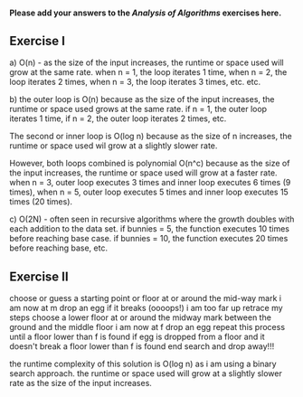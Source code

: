 #### Please add your answers to the ***Analysis of  Algorithms*** exercises here.

## Exercise I

a) O(n) - as the size of the input increases, the runtime or space used will grow at the same rate. when n = 1, the loop iterates 1 time, when n = 2, the loop iterates 2 times, when n = 3, the loop iterates 3 times, etc. etc.

b) 
the outer loop is O(n) because as the size of the input increases, the runtime or space used grows at the same rate. if n = 1, the outer loop iterates 1 time, if n = 2, the outer loop iterates 2 times, etc. 

The second or inner loop is O(log n) because as the size of n increases, the runtime or space used wil grow at a slightly slower rate. 

However, both loops combined is polynomial O(n^c) because as the size of the input increases, the runtime or space used will grow at a faster rate. when n = 3, outer loop executes 3 times and inner loop executes 6 times (9 times), when n = 5, outer loop executes 5 times and inner loop executes 15 times (20 times).

c) O(2N) - often seen in recursive algorithms where the growth doubles with each addition to the data set. if bunnies = 5, the function executes 10 times before reaching base case. if bunnies = 10, the function executes 20 times before reaching base, etc.

## Exercise II

choose or guess a starting point or floor at or around the mid-way mark
i am now at m
drop an egg
if it breaks (oooops!)
i am too far up
retrace my steps
choose a lower floor at or around the midway mark between the ground and the middle floor
i am now at f
drop an egg
repeat this process until a floor lower than f is found
if egg is dropped from a floor and it doesn't break
a floor lower than f is found
end search and drop away!!!

the runtime complexity of this solution is O(log n) as i am using a binary search approach. the runtime or space used will grow at a slightly slower rate as the size of the input increases. 
